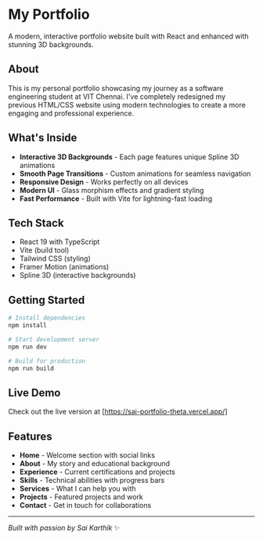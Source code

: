 # My Portfolio

A modern, interactive portfolio website built with React and enhanced with stunning 3D backgrounds.

## About

This is my personal portfolio showcasing my journey as a software engineering student at VIT Chennai. I've completely redesigned my previous HTML/CSS website using modern technologies to create a more engaging and professional experience.

## What's Inside

- **Interactive 3D Backgrounds** - Each page features unique Spline 3D animations
- **Smooth Page Transitions** - Custom animations for seamless navigation
- **Responsive Design** - Works perfectly on all devices
- **Modern UI** - Glass morphism effects and gradient styling
- **Fast Performance** - Built with Vite for lightning-fast loading

## Tech Stack

- React 19 with TypeScript
- Vite (build tool)
- Tailwind CSS (styling)
- Framer Motion (animations)
- Spline 3D (interactive backgrounds)

## Getting Started

```bash
# Install dependencies
npm install

# Start development server
npm run dev

# Build for production
npm run build
```

## Live Demo

Check out the live version at [https://sai-portfolio-theta.vercel.app/]

## Features

- **Home** - Welcome section with social links
- **About** - My story and educational background
- **Experience** - Current certifications and projects
- **Skills** - Technical abilities with progress bars
- **Services** - What I can help you with
- **Projects** - Featured projects and work
- **Contact** - Get in touch for collaborations

---

*Built with passion by Sai Karthik* ✨
